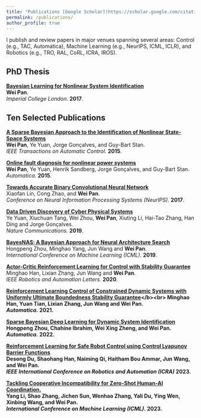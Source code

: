 ```yaml
---
title: "Publications [Google Scholar](https://scholar.google.com/citations?user=GqryWPsAAAAJ), [ResearchGate](https://www.researchgate.net/profile/Wei-Pan-21)"
permalink: /publications/
author_profile: true
---
```


I publish and review papers in major venues spanning several areas: Control (e.g., TAC, Automatica), Machine Learning (e.g., NeurIPS, ICML, ICLR), and Robotics (e.g., TRO, RAL, CoRL, ICRA, IROS).

## PhD Thesis
<b>[Bayesian Learning for Nonlinear System Identification](http://panweihit.github.io/publications/thesis)</b><br>
<b>Wei Pan</b>.<br>
<i>Imperial College London.</i> <b>2017</b>.

## Ten Selected Publications

<b>[A Sparse Bayesian Approach to the Identification of Nonlinear State-Space Systems](https://ieeexplore.ieee.org/document/7094238)</b><br>
<b>Wei Pan</b>, Ye Yuan, Jorge Gonçalves, and Guy-Bart Stan.<br>
<i>IEEE Transactions on Automatic Control.</i> <b>2015</b>.

<b>[Online fault diagnosis for nonlinear power systems](https://www.sciencedirect.com/science/article/pii/S0005109815000941)</b><br>
<b>Wei Pan</b>, Ye Yuan,  Henrik Sandberg, Jorge Gonçalves, and Guy-Bart Stan.<br>
<i>Automatica.</i> <b>2015</b>.


<b>[Towards Accurate Binary Convolutional Neural Network](http://papers.nips.cc/paper/6638-towards-accurate-binary-convolutional-neural-network)</b><br>
Xiaofan Lin, Cong Zhao, and <b>Wei Pan</b>.<br>
<i>Conference on Neural Information Processing Systems (NeurIPS).</i> <b>2017</b>.

<b>[Data Driven Discovery of Cyber Physical Systems](https://www.nature.com/articles/s41467-019-12490-1)</b><br>
Ye Yuan, Xiuchuan Tang, Wei Zhou, <b>Wei Pan</b>, Xiuting Li, Hai-Tao Zhang, Han Ding and Jorge Gonçalves.<br>
<i>Nature Communications.</i> <b>2019</b>.

<b>[BayesNAS: A Bayesian Approach for Neural Architecture Search](http://proceedings.mlr.press/v97/zhou19e.html)</b><br>
Hongpeng Zhou, Minghao Yang, Jun Wang and <b>Wei Pan</b>.<br>
<i>International Conference on Machine Learning (ICML).</i> <b>2019</b>.

<b>[Actor-Critic Reinforcement Learning for Control with Stability Guarantee](https://ieeexplore.ieee.org/document/9146733)</b><br>
Minghao Han, Lixian Zhang, Jun Wang and <b>Wei Pan</b>.<br>
<i>IEEE Robotics and Automation Letters.</i> <b>2020</b>.

<b>[Reinforcement Learning Control of Constrained Dynamic Systems with Uniformly Ultimate Boundedness Stability Guarantee](https://www.sciencedirect.com/science/article/pii/S0005109821002090#!)</b><br>
Minghao Han, Yuan Tian, Lixian Zhang, Jun Wang and <b>Wei Pan</b>.<br>
<i>Automatica.</i> <b>2021</b>.

<b>[Sparse Bayesian Deep Learning for Dynamic System Identification](https://www.sciencedirect.com/science/article/pii/S000510982200348X)</b><br>
Hongpeng Zhou, Chahine Ibrahim, Wei Xing Zheng, and <b>Wei Pan</b>.<br>
<i>Automatica.</i> <b>2022</b>.

<b>[Reinforcement Learning for Safe Robot Control using Control Lyapunov Barrier Functions](https://arxiv.org/abs/2305.09793)</b><br>
Desong Du, Shaohang Han, Naiming Qi, Haitham Bou Ammar, Jun Wang, and <b>Wei Pan</b>.<br>
<i>IEEE International Conference on Robotics and Automation (ICRA)</i> <b>2023</b>.

<b>[Tackling Cooperative Incompatibility for Zero-Shot Human-AI Coordination.](https://proceedings.mlr.press/v202/li23au)</b><br>
Yang Li, Shao Zhang, Jichen Sun, Wenhao Zhang, Yali Du, Ying Wen, Xinbing Wang, and <b>Wei Pan</b>.<br>
<i>International Conference on Machine Learning (ICML).</i> <b>2023</b>.
















